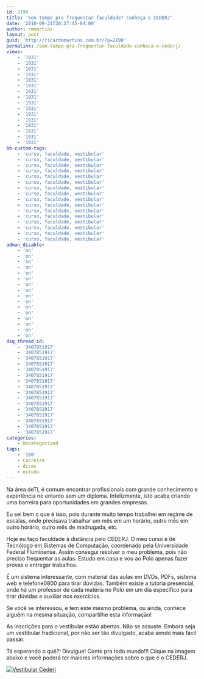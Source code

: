 ```yaml
---
id: 2198
title: 'Sem tempo pra frequentar faculdade? Conheça o CEDERJ'
date: '2010-09-21T20:27:45-04:00'
author: rmmartins
layout: post
guid: 'http://ricardomartins.com.br/?p=2198'
permalink: /sem-tempo-pra-frequentar-faculdade-conheca-o-cederj/
views:
    - '1931'
    - '1931'
    - '1931'
    - '1931'
    - '1931'
    - '1931'
    - '1931'
    - '1931'
    - '1931'
    - '1931'
    - '1931'
    - '1931'
    - '1931'
    - '1931'
    - '1931'
    - '1931'
bb-custom-tags:
    - 'curso, faculdade, vestibular'
    - 'curso, faculdade, vestibular'
    - 'curso, faculdade, vestibular'
    - 'curso, faculdade, vestibular'
    - 'curso, faculdade, vestibular'
    - 'curso, faculdade, vestibular'
    - 'curso, faculdade, vestibular'
    - 'curso, faculdade, vestibular'
    - 'curso, faculdade, vestibular'
    - 'curso, faculdade, vestibular'
    - 'curso, faculdade, vestibular'
    - 'curso, faculdade, vestibular'
    - 'curso, faculdade, vestibular'
    - 'curso, faculdade, vestibular'
    - 'curso, faculdade, vestibular'
    - 'curso, faculdade, vestibular'
adman_disable:
    - 'on'
    - 'on'
    - 'on'
    - 'on'
    - 'on'
    - 'on'
    - 'on'
    - 'on'
    - 'on'
    - 'on'
    - 'on'
    - 'on'
    - 'on'
    - 'on'
    - 'on'
    - 'on'
dsq_thread_id:
    - '3407851917'
    - '3407851917'
    - '3407851917'
    - '3407851917'
    - '3407851917'
    - '3407851917'
    - '3407851917'
    - '3407851917'
    - '3407851917'
    - '3407851917'
    - '3407851917'
    - '3407851917'
    - '3407851917'
    - '3407851917'
    - '3407851917'
    - '3407851917'
categories:
    - Uncategorized
tags:
    - '160'
    - Carreira
    - dicas
    - estudo
---
```


Na área de<span class="bbli">TI</span>, é comum encontrar profissionais com grande conhecimento e experiência no entanto sem um diploma. Infelizmente, isto acaba criando uma barreira para oportunidades em grandes empresas.

Eu sei bem o que é isso, pois durante muito tempo trabalhei em regime de escalas, onde precisava trabalhar um mês em um horário, outro mês em outro horário, outro mês de madrugada, etc.

Hoje eu faço <span class="bbli">faculdade</span> à distância pelo CEDERJ. O meu <span class="bbli">curso</span> é de Tecnólogo em Sistemas de Computação, coordenado pela Universidade Federal Fluminense. Assim consegui resolver o meu problema, pois não preciso frequentar as aulas. Estudo em casa e vou ao Polo apenas fazer provas e entregar trabalhos.

É um sistema interessante, com material das aulas em <span class="bbli">DVDs</span>, PDFs, sistema web e <span class="bbli">telefone</span>0800 para tirar dúvidas. Também existe a tutoria presencial, onde há um <span class="bbli">professor</span> de cada matéria no Polo em um dia específico para tirar dúvidas e auxiliar nos <span class="bbli">exercícios</span>.

Se você se interessou, e tem este mesmo problema, ou ainda, conhece alguém na mesma situação, compartilhe esta informação!

As inscrições para o vestibular estão abertas. Não se assuste. Embora seja um <span class="bbli">vestibular</span> tradicional, por não ser tão divulgado, acaba sendo mais fácil passar.

Tá esperando o quê?! Divulgue! Conte pra todo mundo!!! Clique na imagem abaixo e você poderá ter maiores informações sobre o que é o CEDERJ.

[![](http://www.ricardomartins.com.br/wp-content/uploads/2010/09/img08.jpg "Vestibular Cederj")](http://vestibular.cederj.edu.br/)